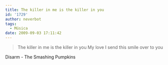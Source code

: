 ```yaml
---
title: The killer in me is the killer in you
id: '1729'
author: neverbot
tags:
  - Música
date: 2009-09-03 17:11:42
---
```


> The killer in me is the killer in you 
  My love I send this smile over to you

Disarm - The Smashing Pumpkins
